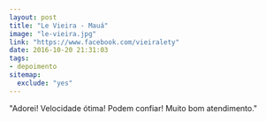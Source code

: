 ```yaml
---
layout: post
title: "Le Vieira - Mauá"
image: "le-vieira.jpg"
link: "https://www.facebook.com/vieiralety"
date: 2016-10-20 21:31:03
tags:
- depoimento
sitemap:
  exclude: "yes"
---
```


"Adorei! Velocidade ótima! Podem confiar! Muito bom atendimento."